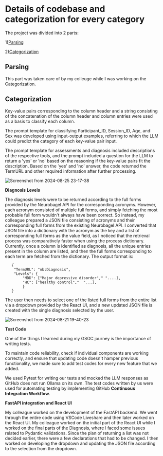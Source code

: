 # Details of codebase and categorization for every category

The project was divided into 2 parts:

1)[Parsing](#parsing)

2)[Categorization](#categorization)

## Parsing

This part was taken care of by my colleuge while I was working on the Categorization.

## Categorization

Key-value pairs corresponding to the column header and a string consisting of the concatenation of the column header and column entries were used as a basis to classify each column.

The prompt template for classifying Participant_ID, Session_ID, Age, and Sex was developed using input-output examples, referring to which the LLM could predict the category of each key-value pair input.

The prompt template for assessments and diagnosis included descriptions of the respective tools, and the prompt included a question for the LLM to return a 'yes' or 'no' based on the reasoning if the key-value pairs fit the description. Based on the 'yes' and 'no' answer, the code returned the TermURL and other required information after further processing.

![Screenshot from 2024-08-25 23-17-38](https://github.com/user-attachments/assets/c7d3812c-43f0-4598-9fb6-18697ac87ea4)

**Diagnosis Levels**

The diagnosis levels were to be returned according to the full forms provided by the Neurobagel API for the corresponding acronyms. However, each acronym consisted of multiple full forms, and simply fetching the most probable full form wouldn't always have been correct. So instead, my colleague prepared a JSON file consisting of acronyms and their corresponding full forms from the existing Neurobagel API. I converted that JSON file into a dictionary with the acronym as the key and a list of corresponding full forms as the value field, as I noticed that the retrieval process was comparatively faster when using the process dictionary. Currently, once a column is identified as diagnosis, all the unique entries present in the column are listed, and then the full forms corresponding to each term are fetched from the dictionary. The output format is:

```
   {
    "TermURL": "nb:Diagnosis",
    "Levels": {
        "MDD": ["Major depressive disorder"," "....],
        "HC": ["healthy control","  "...],
        }
   }

```

The user then needs to select one of the listed full forms from the entire list via a dropdown provided by the React UI, and a new updated JSON file is created with the single diagnosis selected by the user.

![Screenshot from 2024-08-21 19-40-23](https://github.com/user-attachments/assets/8ffd3edc-1ed3-406a-ac09-a47052443178)


**Test Code**

One of the things I learned during my GSOC journey is the importance of writing tests.

To maintain code reliability, check if individual components are working correctly, and ensure that updating code doesn't hamper previous functionality, we made sure to add test codes for every new feature that we added.

We used Pytest for writing our tests and mocked the LLM responses as GitHub does not run Ollama on its own. The test codes written by us were used for automating testing by implementing GitHub **Continuous Integration Workflow**.

**FastAPI integration and React UI**

My colleague worked on the development of the FastAPI backend. We went through the entire code using VSCode Liveshare and then later worked on the React UI. My colleague worked on the initial part of the React UI while I worked on the final parts of the Diagnosis, where I faced some issues related to Pydantic validations. Since the plan of returning a list was not decided earlier, there were a few declarations that had to be changed. I then worked on developing the dropdown and updating the JSON file according to the selection from the dropdown.